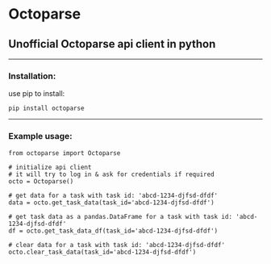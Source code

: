 # Octoparse

## Unofficial Octoparse api client in python
-----------

### Installation:
use pip to install:
``` 
pip install octoparse
```
-----------

### Example usage:
```
from octoparse import Octoparse

# initialize api client
# it will try to log in & ask for credentials if required
octo = Octoparse()

# get data for a task with task id: 'abcd-1234-djfsd-dfdf'
data = octo.get_task_data(task_id='abcd-1234-djfsd-dfdf')

# get task data as a pandas.DataFrame for a task with task id: 'abcd-1234-djfsd-dfdf'
df = octo.get_task_data_df(task_id='abcd-1234-djfsd-dfdf')

# clear data for a task with task id: 'abcd-1234-djfsd-dfdf'
octo.clear_task_data(task_id='abcd-1234-djfsd-dfdf')
```